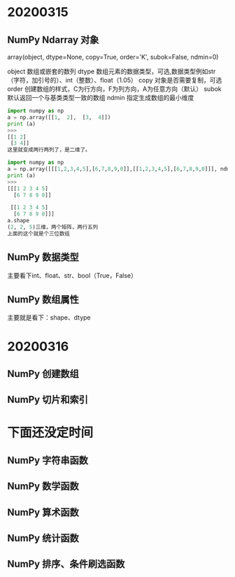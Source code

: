 # 20200315
## NumPy Ndarray 对象 

array(object, dtype=None, copy=True, order='K', subok=False, ndmin=0)

object
数组或嵌套的数列
dtype
数组元素的数据类型，可选,数据类型例如str（字符，加引号的）、int（整数）、float（1.05）
copy
对象是否需要复制，可选
order
创建数组的样式，C为行方向，F为列方向，A为任意方向（默认）
subok
默认返回一个与基类类型一致的数组
ndmin
指定生成数组的最小维度


```python
import numpy as np 
a = np.array([[1,  2],  [3,  4]])  
print (a)
>>>
[[1 2]
 [3 4]]
这里就变成两行两列了，是二维了。

import numpy as np 
a = np.array([[[1,2,3,4,5],[6,7,8,9,0]],[[1,2,3,4,5],[6,7,8,9,0]]], ndmin = 3, dtype=int)  
print (a)
>>>
[[[1 2 3 4 5]
  [6 7 8 9 0]]

 [[1 2 3 4 5]
  [6 7 8 9 0]]]
a.shape
(2, 2, 5)三维，两个矩阵，两行五列
上面的这个就是个三位数组

```

## NumPy 数据类型
主要看下int、float、str、bool（True，False）

 
## NumPy 数组属性 

主要就是看下：shape、dtype

# 20200316 
## NumPy 创建数组 


## NumPy 切片和索引 


# 下面还没定时间

## NumPy 字符串函数 

## NumPy 数学函数 

## NumPy 算术函数 

## NumPy 统计函数 

## NumPy 排序、条件刷选函数
